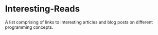 # Interesting-Reads
A list comprising of links to interesting articles and blog posts on different programming concepts.
